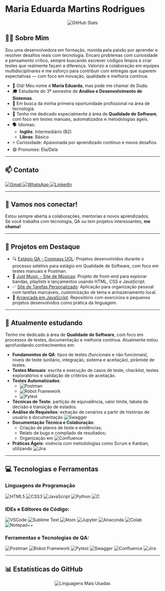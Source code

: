 # Maria Eduarda Martins Rodrigues

<p align="center">
  <img src="https://github-readme-stats.vercel.app/api?username=Duda-Martins&count_private=true&show_icons=true&theme=radical" alt="GitHub Stats" />
</p>

## 👩‍💻 Sobre Mim

Sou uma desenvolvedora em formação, movida pela paixão por aprender e resolver desafios reais com tecnologia. Encaro problemas com curiosidade e pensamento crítico, sempre buscando escrever códigos limpos e criar testes que realmente façam a diferença. Valorizo a colaboração em equipes multidisciplinares e me esforço para contribuir com entregas que superem expectativas — com foco em inovação, qualidade e melhoria contínua.

- 👋 Olá! Meu nome é **Maria Eduarda**, mas pode me chamar de Duda.
- 🎓 Estudante do 3º semestre de **Análise e Desenvolvimento de Sistemas**.
- 💼 Em busca da minha primeira oportunidade profissional na área de tecnologia.
- 🎯 Tenho me dedicado especialmente à área de **Qualidade de Software**, com foco em testes manuais, automatizados e metodologias ágeis.
- 🗣️ Idiomas:
  - **Inglês**: Intermediário (B2)
  - **Libras**: Básico
- ⚡ Curiosidade: Apaixonada por aprendizado contínuo e novos desafios.
- 😄 Pronomes: Ela/Dela

---

## 📫 Contato

<div>
  <a href="mailto:mrodrigues.mariaeduarda@gmail.com">
    <img src="https://img.shields.io/badge/Gmail-D14836?style=for-the-badge&logo=gmail&logoColor=white" alt="Gmail" />
  </a>
  <a href="https://wa.me/5541988059024?text=Ol%C3%A1!%20Vi%20o%20seu%20perfil%20no%20GitHub%20e%20gostaria%20de%20saber%20mais%20sobre%20voc%C3%AA.">
    <img src="https://img.shields.io/badge/WhatsApp-25D366?style=for-the-badge&logo=whatsapp&logoColor=white" alt="WhatsApp" />
  </a>
  <a href="https://www.linkedin.com/in/maria-eduarda-martins-rodrigues-564335349/">
    <img src="https://img.shields.io/badge/LinkedIn-0077B5?style=for-the-badge&logo=linkedin&logoColor=white" alt="LinkedIn" />
  </a>
</div>

---

## 🤝 Vamos nos conectar!

Estou sempre aberta a colaborações, mentorias e novos aprendizados.  
Se você trabalha com tecnologia, QA ou tem projetos interessantes, **me chama!**

---

## 🧪 Projetos em Destaque

- 🔍 [Estágio QA - Compass UOL](https://github.com/Duda-Martins/QA-estagio-compass-uol): Projetos desenvolvidos durante o processo seletivo para estágio em Qualidade de Software, com foco em testes manuais e Postman.
- 🎵 [Just Music - Site de Músicas](https://github.com/Duda-Martins/site__just-music): Projeto de front-end para explorar bandas, playlists e lançamentos usando HTML, CSS e JavaScript.
- ✅ [Site de Tarefas Personalizado](https://github.com/Duda-Martins/site-de-tarefas-personalizado): Aplicação para organização pessoal com tarefas marcáveis, customização de tema e armazenamento local.
- 🚀 [Arrancada em JavaScript](https://github.com/Duda-Martins/Arrancada-em-JavaScript): Repositório com exercícios e pequenos projetos desenvolvidos como prática da linguagem.

---

## 📘 Atualmente estudando

Tenho me dedicado à área de **Qualidade de Software**, com foco em processos de testes, documentação e melhoria contínua. Atualmente estou aprofundando conhecimentos em:

- **Fundamentos de QA**: tipos de testes (funcionais e não funcionais), níveis de teste (unitário, integração, sistema e aceitação), pirâmide de testes.
- **Testes Manuais**: escrita e execução de casos de teste, checklist, testes exploratórios e validação de critérios de aceitação.
- **Testes Automatizados**:
  - ![Postman](https://img.shields.io/badge/Postman-F76935?style=for-the-badge&logo=postman&logoColor=white)
  - ![Robot Framework](https://img.shields.io/badge/Robot%20Framework-000000?style=for-the-badge&logo=robot-framework&logoColor=white)
  - ![Pytest](https://img.shields.io/badge/Pytest-3776AB?style=for-the-badge&logo=python&logoColor=white)
- **Técnicas de Teste**: partição de equivalência, valor limite, tabela de decisão e transição de estados.
- **Análise de Requisitos**: extração de cenários a partir de histórias de usuário e documentação ![Swagger](https://img.shields.io/badge/Swagger-85EA2D?style=for-the-badge&logo=swagger&logoColor=black)
- **Documentação Técnica e Colaboração**:
  - Criação de planos de teste e evidências;
  - Relato de bugs e compilado de resultados;
  - Organização em ![Confluence](https://img.shields.io/badge/Confluence-172B4D?style=for-the-badge&logo=confluence&logoColor=white)
- **Práticas Ágeis**: vivência com metodologias como Scrum e Kanban, utilizando ![Jira](https://img.shields.io/badge/Jira-0052CC?style=for-the-badge&logo=jira&logoColor=white)

---

## 💻 Tecnologias e Ferramentas

### Linguagens de Programação

![HTML5](https://img.shields.io/badge/HTML5-E34F26?style=for-the-badge&logo=html5&logoColor=white)
![CSS3](https://img.shields.io/badge/CSS3-1572B6?style=for-the-badge&logo=css3&logoColor=white)
![JavaScript](https://img.shields.io/badge/JavaScript-F7DF1E?style=for-the-badge&logo=javascript&logoColor=black)
![Python](https://img.shields.io/badge/Python-3776AB?style=for-the-badge&logo=python&logoColor=white)
![C](https://img.shields.io/badge/C-00599C?style=for-the-badge&logo=c&logoColor=white)

### IDEs e Editores de Código:

![VSCode](https://img.shields.io/badge/VSCode-0078D4?style=for-the-badge&logo=visual%20studio%20code&logoColor=white)
![Sublime Text](https://img.shields.io/badge/Sublime_Text-FF9800?style=for-the-badge&logo=sublime-text&logoColor=white)
![Atom](https://img.shields.io/badge/Atom-66595C?style=for-the-badge&logo=atom&logoColor=white)
![Jupyter](https://img.shields.io/badge/Jupyter-F37626.svg?&style=for-the-badge&logo=Jupyter&logoColor=white)
![Anaconda](https://img.shields.io/badge/Anaconda-42B029?style=for-the-badge&logo=anaconda&logoColor=white)
![Colab](https://img.shields.io/badge/Colab-F9AB00?style=for-the-badge&logo=googlecolab&color=525252)
![Notepad++](https://img.shields.io/badge/Notepad++-90E59A.svg?style=for-the-badge&logo=notepad%2B%2B&logoColor=black)

### Ferramentas e Tecnologias de QA:

![Postman](https://img.shields.io/badge/Postman-F76935?style=for-the-badge&logo=postman&logoColor=white)
![Robot Framework](https://img.shields.io/badge/Robot%20Framework-000000?style=for-the-badge&logo=robot-framework&logoColor=white) 
![Pytest](https://img.shields.io/badge/Pytest-3776AB?style=for-the-badge&logo=python&logoColor=white)
![Swagger](https://img.shields.io/badge/Swagger-85EA2D?style=for-the-badge&logo=swagger&logoColor=black)
![Confluence](https://img.shields.io/badge/Confluence-172B4D?style=for-the-badge&logo=confluence&logoColor=white) 
![Jira](https://img.shields.io/badge/Jira-0052CC?style=for-the-badge&logo=jira&logoColor=white)

---

## 📊 Estatísticas do GitHub

<p align="center">
  <img src="https://github-readme-stats.vercel.app/api/top-langs/?username=Duda-Martins&layout=compact&theme=radical" alt="Linguagens Mais Usadas" />
</p>
